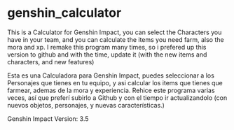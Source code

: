 # genshin_calculator
 This is a Calculator for Genshin Impact, you can select the Characters you have in your team, and you can calculate the items you need farm, also the mora and xp.
 I remake this program many times, so i prefered up this version to github and with the time, update it (with the new items and characters, and new features)

 Esta es una Calculadora para Genshin Impact, puedes seleccionar a los Personajes que tienes en tu equipo, y asi calcular los items que tienes que farmear, ademas de la mora y experiencia.
 Rehice este programa varias veces, así que preferí subirlo a Github y con el tiempo ir actualizandolo (con nuevos objetos, personajes, y nuevas características.)
 
 Genshin Impact Version: 3.5
